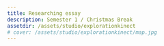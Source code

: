 ```yaml
---
title: Researching essay
description: Semester 1 / Christmas Break
assetdir: /assets/studio/explorationkinect
# cover: /assets/studio/explorationkinect/map.jpg
---
```


